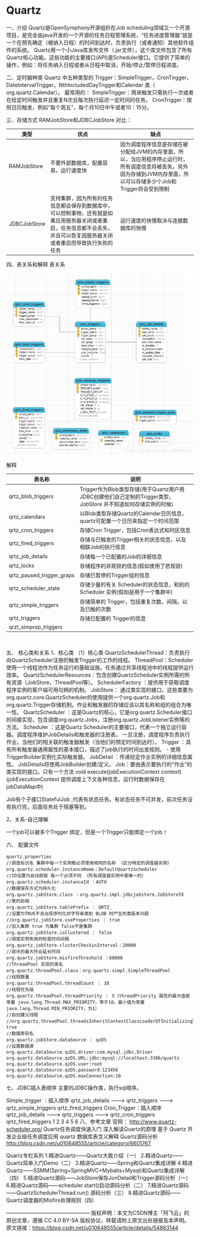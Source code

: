 # Quartz

一、介绍
Quartz是OpenSymphony开源组织在Job scheduling领域又一个开源项目，是完全由java开发的一个开源的任务日程管理系统，“任务进度管理器”就是一个在预先确定（被纳入日程）的时间到达时，负责执行（或者通知）其他软件组件的系统。
Quartz用一个小Java库发布文件（.jar文件），这个库文件包含了所有Quartz核心功能。这些功能的主要接口(API)是Scheduler接口。它提供了简单的操作，例如：将任务纳入日程或者从日程中取消，开始/停止/暂停日程进度。

二、定时器种类
Quartz 中五种类型的 Trigger：SimpleTrigger，CronTirgger，DateIntervalTrigger，NthIncludedDayTrigger和Calendar 类（ org.quartz.Calendar）。
最常用的：
SimpleTrigger：用来触发只需执行一次或者在给定时间触发并且重复N次且每次执行延迟一定时间的任务。
CronTrigger：按照日历触发，例如“每个周五”，每个月10日中午或者10：15分。

三、存储方式
RAMJobStore和JDBCJobStore
对比：

| 类型         | 优点                                                         | 缺点                                                         |
| ------------ | ------------------------------------------------------------ | ------------------------------------------------------------ |
| RAMJobStore  | 不要外部数据库，配置容易，运行速度快                         | 因为调度程序信息是存储在被分配给JVM的内存里面，所以，当应用程序停止运行时，所有调度信息将被丢失。另外因为存储到JVM内存里面，所以可以存储多少个Job和Trigger将会受到限制 |
| JDBCJobStore | 支持集群，因为所有的任务信息都会保存到数据库中，可以控制事物，还有就是如果应用服务器关闭或者重启，任务信息都不会丢失，并且可以恢复因服务器关闭或者重启而导致执行失败的任务 | 运行速度的快慢取决与连接数据库的快慢                         |

四、表关系和解释
表关系

 ![这里写图片描述](../资料/20170204145258590.png) 

解释

| 表名称                    | 说明                                                         |
| ------------------------- | ------------------------------------------------------------ |
| qrtz_blob_triggers        | Trigger作为Blob类型存储(用于Quartz用户用JDBC创建他们自己定制的Trigger类型，JobStore 并不知道如何存储实例的时候) |
| qrtz_calendars            | 以Blob类型存储Quartz的Calendar日历信息， quartz可配置一个日历来指定一个时间范围 |
| qrtz_cron_triggers        | 存储Cron Trigger，包括Cron表达式和时区信息                   |
| qrtz_fired_triggers       | 存储与已触发的Trigger相关的状态信息，以及相联Job的执行信息   |
| qrtz_job_details          | 存储每一个已配置的Job的详细信息                              |
| qrtz_locks                | 存储程序的非观锁的信息(假如使用了悲观锁)                     |
| qrtz_paused_trigger_graps | 存储已暂停的Trigger组的信息                                  |
| qrtz_scheduler_state      | 存储少量的有关 Scheduler的状态信息，和别的 Scheduler 实例(假如是用于一个集群中) |
| qrtz_simple_triggers      | 存储简单的 Trigger，包括重复次数，间隔，以及已触的次数       |
| qrtz_triggers             | 存储已配置的 Trigger的信息                                   |
| qrzt_simprop_triggers     |                                                              |


​	


五、 核心类和关系
1、核心类
（1）核心类
QuartzSchedulerThread：负责执行向QuartzScheduler注册的触发Trigger的工作的线程。
ThreadPool：Scheduler使用一个线程池作为任务运行的基础设施，任务通过共享线程池中的线程提供运行效率。
QuartzSchedulerResources：包含创建QuartzScheduler实例所需的所有资源（JobStore，ThreadPool等）。
SchedulerFactory ：提供用于获取调度程序实例的客户端可用句柄的机制。
JobStore： 通过类实现的接口，这些类要为org.quartz.core.QuartzScheduler的使用提供一个org.quartz.Job和org.quartz.Trigger存储机制。作业和触发器的存储应该以其名称和组的组合为唯一性。
QuartzScheduler ：这是Quartz的核心，它是org.quartz.Scheduler接口的间接实现，包含调度org.quartz.Jobs，注册org.quartz.JobListener实例等的方法。
Scheduler ：这是Quartz Scheduler的主要接口，代表一个独立运行容器。调度程序维护JobDetails和触发器的注册表。 一旦注册，调度程序负责执行作业，当他们的相关联的触发器触发（当他们的预定时间到达时）。
Trigger ：具有所有触发器通用属性的基本接口，描述了job执行的时间出发规则。 - 使用TriggerBuilder实例化实际触发器。
JobDetail ：传递给定作业实例的详细信息属性。 JobDetails将使用JobBuilder创建/定义。
Job：要由表示要执行的“作业”的类实现的接口。只有一个方法 void execute(jobExecutionContext context)
(jobExecutionContext 提供调度上下文各种信息，运行时数据保存在jobDataMap中)

Job有个子接口StatefulJob ,代表有状态任务。有状态任务不可并发，前次任务没有执行完，后面任务处于阻塞等到。

2、关系-自己理解


一个job可以被多个Trigger 绑定，但是一个Trigger只能绑定一个job！

六、 配置文件

```properties
quartz.properties
//调度标识名 集群中每一个实例都必须使用相同的名称 （区分特定的调度器实例）
org.quartz.scheduler.instanceName：DefaultQuartzScheduler
//ID设置为自动获取 每一个必须不同 （所有调度器实例中是唯一的）
org.quartz.scheduler.instanceId ：AUTO
//数据保存方式为持久化 
org.quartz.jobStore.class ：org.quartz.impl.jdbcjobstore.JobStoreTX
//表的前缀 
org.quartz.jobStore.tablePrefix ： QRTZ_
//设置为TRUE不会出现序列化非字符串类到 BLOB 时产生的类版本问题
//org.quartz.jobStore.useProperties ： true
//加入集群 true 为集群 false不是集群
org.quartz.jobStore.isClustered ： false
//调度实例失效的检查时间间隔 
org.quartz.jobStore.clusterCheckinInterval：20000 
//容许的最大作业延长时间 
org.quartz.jobStore.misfireThreshold ：60000
//ThreadPool 实现的类名 
org.quartz.threadPool.class：org.quartz.simpl.SimpleThreadPool
//线程数量 
org.quartz.threadPool.threadCount ： 10
//线程优先级 
org.quartz.threadPool.threadPriority ： 5（threadPriority 属性的最大值是常量 java.lang.Thread.MAX_PRIORITY，等于10。最小值为常量 java.lang.Thread.MIN_PRIORITY，为1）
//自创建父线程
//org.quartz.threadPool.threadsInheritContextClassLoaderOfInitializingThread： true 
//数据库别名
org.quartz.jobStore.dataSource ： qzDS
//设置数据源
org.quartz.dataSource.qzDS.driver:com.mysql.jdbc.Driver
org.quartz.dataSource.qzDS.URL:jdbc:mysql://localhost:3306/quartz
org.quartz.dataSource.qzDS.user:root
org.quartz.dataSource.qzDS.password:123456
org.quartz.dataSource.qzDS.maxConnection:10
```



七、JDBC插入表顺序
主要的JDBC操作类，执行sql顺序。

Simple_trigger ：插入顺序
qrtz_job_details --->  qrtz_triggers --->  qrtz_simple_triggers
qrtz_fired_triggers
Cron_Trigger：插入顺序
qrtz_job_details --->  qrtz_triggers --->  qrtz_cron_triggers
qrtz_fired_triggers
1
2
3
4
5
6
八、参考文章
官网： http://www.quartz-scheduler.org/
Quartz任务调度快速入门
深入解读Quartz的原理 
基于 Quartz 开发企业级任务调度应用
quartz 数据库表含义解释
Quartz源码分析
http://blog.csdn.net/u010648555/article/category/6601767

Quartz专栏系列
1.精进Quartz——Quartz大致介绍（一）
2.精进Quartz——Quartz简单入门Demo（二）
3.精进Quartz——Spring和Quartz集成详解
4.精进Quartz——SSMM(Spring+SpringMVC+Mybatis+Mysql)和Quartz集成详解（四）
5.精进Quartz源码——JobStore保存JonDetail和Trigger源码分析（一）
6.精进Quartz源码——scheduler.start()启动源码分析（二）
7.精进Quartz源码——QuartzSchedulerThread.run() 源码分析（三）
8.精进Quartz源码——Quartz调度器的Misfire处理规则（四）

————————————————
版权声明：本文为CSDN博主「阿飞云」的原创文章，遵循 CC 4.0 BY-SA 版权协议，转载请附上原文出处链接及本声明。
原文链接：https://blog.csdn.net/u010648555/article/details/54863144